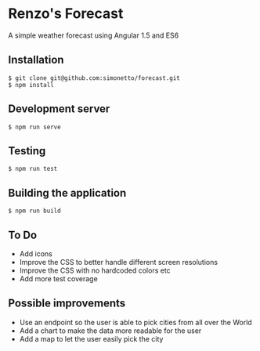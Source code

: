 # Renzo's Forecast

A simple weather forecast using Angular 1.5 and ES6

## Installation

```
$ git clone git@github.com:simonetto/forecast.git
$ npm install
```

## Development server

```
$ npm run serve
```

## Testing

```
$ npm run test
```

## Building the application

```
$ npm run build
```

## To Do

* Add icons
* Improve the CSS to better handle different screen resolutions
* Improve the CSS with no hardcoded colors etc
* Add more test coverage

## Possible improvements

* Use an endpoint so the user is able to pick cities from all over the World
* Add a chart to make the data more readable for the user
* Add a map to let the user easily pick the city
